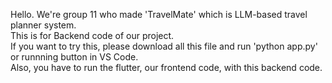 Hello. We're group 11 who made 'TravelMate' which is LLM-based travel planner system.  
This is for Backend code of our project.  
If you want to try this, please download all this file and run 'python app.py' or runnning button in VS Code.   
Also, you have to run the flutter, our frontend code, with this backend code.    